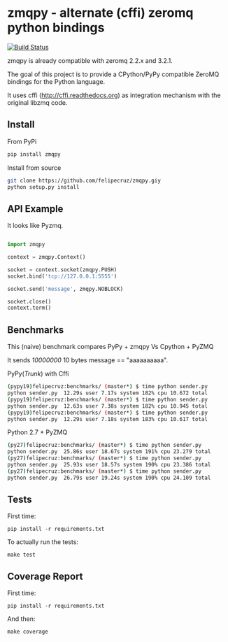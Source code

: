 zmqpy - alternate (cffi) zeromq python bindings
=====================================

[![Build Status](https://secure.travis-ci.org/felipecruz/zmqpy.png?branch=master)](https://travis-ci.org/felipecruz/zmqpy)

zmqpy is already compatible with zeromq 2.2.x and 3.2.1.

The goal of this project is to provide a CPython/PyPy compatible ZeroMQ bindings
for the Python language.

It uses cffi (http://cffi.readthedocs.org) as integration mechanism with the
original libzmq code.

Install
-------

From PyPi

```sh
pip install zmqpy
```

Install from source

```sh
git clone https://github.com/felipecruz/zmqpy.giy
python setup.py install
```

API Example
-----------

It looks like Pyzmq.

```python

import zmqpy

context = zmqpy.Context()

socket = context.socket(zmqpy.PUSH)
socket.bind('tcp://127.0.0.1:5555')

socket.send('message', zmqpy.NOBLOCK)

socket.close()
context.term()

```

Benchmarks
----------

This (naive) benchmark compares PyPy + zmqpy Vs Cpython + PyZMQ

It sends *10000000* 10 bytes message == "aaaaaaaaaa".

PyPy(*Trunk*) with Cffi

```sh
(pypy19)felipecruz:benchmarks/ (master*) $ time python sender.py
python sender.py  12.29s user 7.17s system 182% cpu 10.672 total
(pypy19)felipecruz:benchmarks/ (master*) $ time python sender.py
python sender.py  12.63s user 7.38s system 182% cpu 10.945 total
(pypy19)felipecruz:benchmarks/ (master*) $ time python sender.py
python sender.py  12.29s user 7.18s system 183% cpu 10.617 total
```

Python 2.7 + PyZMQ

```sh
(py27)felipecruz:benchmarks/ (master*) $ time python sender.py
python sender.py  25.86s user 18.67s system 191% cpu 23.279 total
(py27)felipecruz:benchmarks/ (master*) $ time python sender.py
python sender.py  25.93s user 18.57s system 190% cpu 23.386 total
(py27)felipecruz:benchmarks/ (master*) $ time python sender.py
python sender.py  26.79s user 19.24s system 190% cpu 24.109 total
```

Tests
-----

First time:

`pip install -r requirements.txt`

To actually run the tests:

`make test`

Coverage Report
---------------

First time:

`pip install -r requirements.txt`

And then:

`make coverage`
